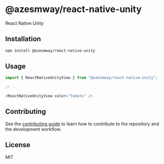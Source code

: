# @azesmway/react-native-unity

React Native Unity

## Installation

```sh
npm install @azesmway/react-native-unity
```

## Usage

```js
import { ReactNativeUnityView } from "@azesmway/react-native-unity";

// ...

<ReactNativeUnityView color="tomato" />
```

## Contributing

See the [contributing guide](CONTRIBUTING.md) to learn how to contribute to the repository and the development workflow.

## License

MIT
